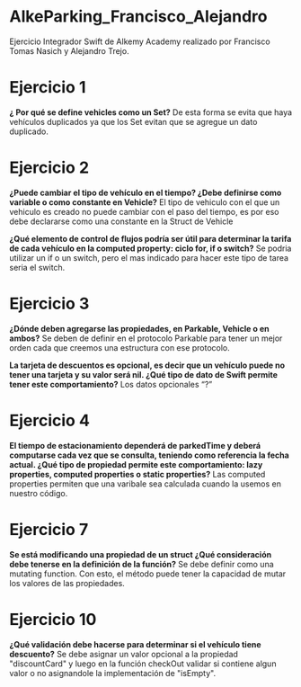 # AlkeParking_Francisco_Alejandro
Ejercicio Integrador Swift de Alkemy Academy realizado por Francisco Tomas Nasich y Alejandro Trejo.


# Ejercicio 1
**¿ Por qué se define vehicles como un Set?**
De esta forma se evita que haya vehículos duplicados ya que los Set evitan que se 
agregue un dato duplicado.


# Ejercicio 2
**¿Puede cambiar el tipo de vehículo en el tiempo? ¿Debe definirse 
como variable o como constante en Vehicle?**
El tipo de vehiculo con el que un vehiculo es creado no puede cambiar con el paso del 
tiempo, es por eso debe declararse como una constante en la Struct de Vehicle

**¿Qué elemento de control de flujos podría ser útil para determinar la tarifa de 
cada vehículo en la computed property: ciclo for, if o switch?**
Se podria utilizar un if o un switch, pero el mas indicado para hacer este tipo de tarea 
seria el switch.


# Ejercicio 3
**¿Dónde deben agregarse las propiedades, en Parkable, Vehicle o en 
ambos?**
Se deben de definir en el protocolo Parkable para tener un mejor orden cada que 
creemos una estructura con ese protocolo.
           
**La tarjeta de descuentos es opcional, es decir que un vehículo puede no tener 
una tarjeta y su valor será nil. ¿Qué tipo de dato de Swift permite tener este 
comportamiento?**
Los datos opcionales “?”


# Ejercicio 4
**El tiempo de estacionamiento dependerá de parkedTime y deberá 
computarse cada vez que se consulta, teniendo como referencia la fecha actual. 
¿Qué tipo de propiedad permite este comportamiento: lazy properties, 
computed properties o static properties?**
Las computed properties permiten que una varibale sea calculada cuando la usemos 
en nuestro código. 


# Ejercicio 7
**Se está modificando una propiedad de un struct ¿Qué consideración debe tenerse en la definición de la función?**
Se debe definir como una mutating function. Con esto, el método puede tener la capacidad de mutar los valores de las propiedades.


# Ejercicio 10
**¿Qué validación debe hacerse para determinar si el vehículo tiene descuento?**
Se debe asignar un valor opcional a la propiedad "discountCard" y luego en la función checkOut validar si contiene algun valor o no asignandole la implementación de "isEmpty".
